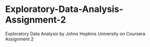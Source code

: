 # Exploratory-Data-Analysis-Assignment-2
Exploratory Data Analysis by Johns Hopkins University on Coursera Assignment 2
